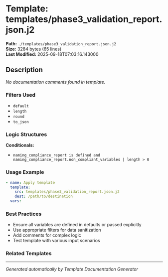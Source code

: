 # Template: templates/phase3_validation_report.json.j2

**Path:** `./templates/phase3_validation_report.json.j2`  
**Size:** 3284 bytes (65 lines)  
**Last Modified:** 2025-09-18T07:03:16.143000

## Description

*No documentation comments found in template.*

### Filters Used

- `default`
- `length`
- `round`
- `to_json`

### Logic Structures

**Conditionals:**
- `naming_compliance_report is defined and naming_compliance_report.non_compliant_variables | length > 0`

### Usage Example

```yaml
- name: Apply template
  template:
    src: templates/phase3_validation_report.json.j2
    dest: /path/to/destination
  vars:
```

### Best Practices

- Ensure all variables are defined in defaults or passed explicitly
- Use appropriate filters for data sanitization
- Add comments for complex logic
- Test template with various input scenarios

### Related Templates


---
*Generated automatically by Template Documentation Generator*
